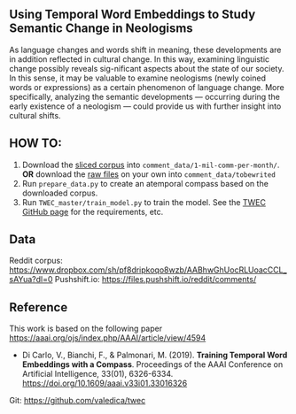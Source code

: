 
Using Temporal Word Embeddings to Study Semantic Change in Neologisms
---------

As language changes and words shift in meaning, these developments are in addition reflected in cultural change. In this way, examining linguistic change possibly reveals sig-nificant aspects about the state of our society. In this sense, it may be valuable to examine neologisms (newly coined words or expressions) as a certain phenomenon of language change. More specifically, analyzing the semantic developments — occurring during the early existence of a neologism — could provide us with further insight into cultural shifts. 

HOW TO:
---------
1. Download the [sliced corpus](https://www.dropbox.com/sh/pf8dripkoqo8wzb/AABhwGhUocRLUoacCCL_sAYua?dl=0)  into `comment_data/1-mil-comm-per-month/`. **OR** download the [raw files](https://files.pushshift.io/reddit/comments/) on your own into `comment_data/tobewrited` 
2. Run `prepare_data.py` to create an atemporal compass based on the downloaded corpus.
3. Run `TWEC_master/train_model.py` to train the model. See the [TWEC GitHub page](https://github.com/valedica/twec) for the requirements, etc.

Data
---------
Reddit corpus:
https://www.dropbox.com/sh/pf8dripkoqo8wzb/AABhwGhUocRLUoacCCL_sAYua?dl=0
Pushshift.io: 
https://files.pushshift.io/reddit/comments/

Reference
---------

This work is based on the following paper <https://aaai.org/ojs/index.php/AAAI/article/view/4594>

+ Di Carlo, V., Bianchi, F., & Palmonari, M. (2019). **Training Temporal Word Embeddings with a Compass**. Proceedings of the AAAI Conference on Artificial Intelligence, 33(01), 6326-6334. https://doi.org/10.1609/aaai.v33i01.33016326

Git:  <https://github.com/valedica/twec>


